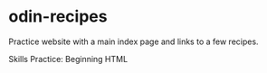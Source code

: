 # odin-recipes

Practice website with a main index page and links to a few recipes. 

Skills Practice: 
Beginning HTML 
